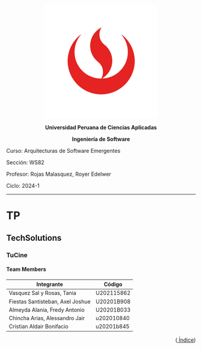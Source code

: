 <div align="center">
    <img src="./Resources/images/UPC.png" alt="UPC logo">

**Universidad Peruana de Ciencias Aplicadas**

**Ingeniería de Software**

</div>

Curso: Arquitecturas de Software Emergentes

Sección: WS82

Profesor: Rojas Malasquez, Royer Edelwer

Ciclo: 2024-1

---

# TP

## TechSolutions

### TuCine

#### Team Members

| Integrante                       | Código     |
|----------------------------------| ---------- |
| Vasquez Sal y Rosas, Tania       | U202115862 |
| Fiestas Santisteban, Axel Joshue | U20201B908 |
| Almeyda Alania, Fredy Antonio    | U20201B033 |
| Chincha Arias, Alessandro Jair   | u202010840 |
| Cristian Aldair Bonifacio        | u20201b845 |

<div align="right"><Abril 2024></div>
<p align="right">
(<a href="https://github.com/TechSolution-ArquiTectura/upc-pre-202401-si728-WS82-techsolutions-report/blob/develop/%C3%8Dndice.md"> Índice</a>)
</p>
